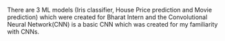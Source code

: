 There are 3 ML models (Iris classifier, House Price prediction and Movie prediction) which were created for Bharat Intern and the Convolutional Neural Network(CNN) is a basic CNN which was created for my familiarity with CNNs.
